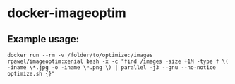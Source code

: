 # docker-imageoptim

## Example usage:
```docker run --rm -v /folder/to/optimize:/images rpawel/imageoptim:xenial bash -x -c "find /images -size +1M -type f \( -iname \*.jpg -o -iname \*.png \) | parallel -j3 --gnu --no-notice optimize.sh {}"```
